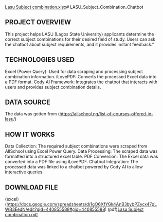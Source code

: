 [Lasu Subject combination.xlsx](https://github.com/user-attachments/files/18951750/Lasu.Subject.combination.xlsx)# LASU_Subject_Combination_Chatbot
## PROJECT OVERVIEW
This project helps LASU (Lagos State University) applicants determine the correct subject combinations for their desired field of study. Users can ask the chatbot about subject requirements, and it provides instant feedback."
## TECHNOLOGIES USED
Excel (Power Query): Used for data scraping and processing subject combination information. 
iLovePDF: Converts the processed Excel data into a PDF format.
Cody AI Framework: Integrates the chatbot that interacts with users and provides subject combination details.
## DATA SOURCE 
The data was gotten from (https://allschool.ng/list-of-courses-offered-in-lasu/)
## HOW IT WORKS
Data Collection: The required subject combinations were scraped from AllSchool using Excel Power Query.
Data Processing: The scraped data was formatted into a structured excel table.
PDF Conversion: The Excel data was converted into a PDF file using iLovePDF. 
Chatbot Integration: The processed data was linked to a chatbot powered by Cody AI to allow interactive queries.
## DOWNLOAD FILE
(excel) (https://docs.google.com/spreadsheets/d/1gO6XfYGk4AnB3bybPZycx47pLWB3EedN/edit?gid=440855588#gid=440855588)
(pdf)[Lasu Subject combination.pdf](https://github.com/user-attachments/files/18952336/Lasu.Subject.combination.pdf)
